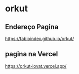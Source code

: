 # orkut

## Endereço Pagina  
https://fabioindex.github.io/orkut/

## pagina na Vercel 
https://orkut-lovat.vercel.app/
